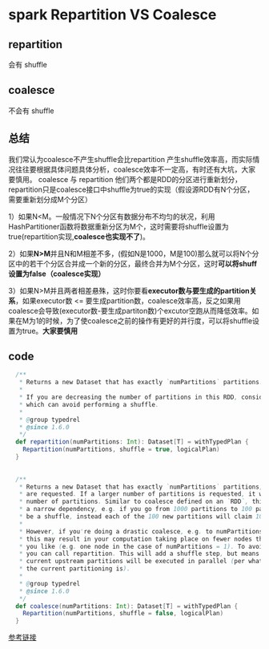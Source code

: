 # spark Repartition VS Coalesce

## repartition
会有 shuffle
## coalesce
不会有 shuffle
## 总结
我们常认为coalesce不产生shuffle会比repartition 产生shuffle效率高，而实际情况往往要根据具体问题具体分析，coalesce效率不一定高，有时还有大坑，大家要慎用。 coalesce 与 repartition 他们两个都是RDD的分区进行重新划分，repartition只是coalesce接口中shuffle为true的实现（假设源RDD有N个分区，需要重新划分成M个分区）

1）如果N<M。一般情况下N个分区有数据分布不均匀的状况，利用HashPartitioner函数将数据重新分区为M个，这时需要将shuffle设置为true(repartition实现,**coalesce也实现不了**)。

2）如果**N>M**并且N和M相差不多，(假如N是1000，M是100)那么就可以将N个分区中的若干个分区合并成一个新的分区，最终合并为M个分区，这时**可以将shuff设置为false（coalesce实现）**

3）如果N>M并且两者相差悬殊，这时你要看**executor数与要生成的partition关系**，如果executor数 <= 要生成partition数，coalesce效率高，反之如果用coalesce会导致(executor数-要生成partiton数)个excutor空跑从而降低效率。如果在M为1的时候，为了使coalesce之前的操作有更好的并行度，可以将shuffle设置为true。**大家要慎用**

## code

```scala
  /**
   * Returns a new Dataset that has exactly `numPartitions` partitions.
   *
   * If you are decreasing the number of partitions in this RDD, consider using `coalesce`,
   * which can avoid performing a shuffle.
   * 
   * @group typedrel
   * @since 1.6.0
   */
  def repartition(numPartitions: Int): Dataset[T] = withTypedPlan {
    Repartition(numPartitions, shuffle = true, logicalPlan)
  }
  
  
  /**
   * Returns a new Dataset that has exactly `numPartitions` partitions, when the fewer partitions
   * are requested. If a larger number of partitions is requested, it will stay at the current
   * number of partitions. Similar to coalesce defined on an `RDD`, this operation results in
   * a narrow dependency, e.g. if you go from 1000 partitions to 100 partitions, there will not
   * be a shuffle, instead each of the 100 new partitions will claim 10 of the current partitions.
   *
   * However, if you're doing a drastic coalesce, e.g. to numPartitions = 1,
   * this may result in your computation taking place on fewer nodes than
   * you like (e.g. one node in the case of numPartitions = 1). To avoid this,
   * you can call repartition. This will add a shuffle step, but means the
   * current upstream partitions will be executed in parallel (per whatever
   * the current partitioning is).
   *
   * @group typedrel
   * @since 1.6.0
   */
  def coalesce(numPartitions: Int): Dataset[T] = withTypedPlan {
    Repartition(numPartitions, shuffle = false, logicalPlan)
  }
```

[参考链接](https://blog.csdn.net/newchitu/article/details/100023526)

